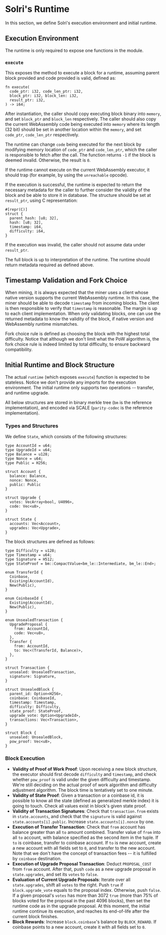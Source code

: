 # Solri's Runtime

In this section, we define Solri's execution environment and initial
runtime.

## Execution Environment

The runtime is only required to expose one functions in the module.

### `execute`

This exposes the method to execute a block for a runtime, assuming
parent block provided and code provided is valid, defined as:

```
fn execute(
  code_ptr: i32, code_len_ptr: i32,
  block_ptr: i32, block_len: i32,
  result_ptr: i32,
) -> i64;
```

After instantiation, the caller should copy executing block binary
into `memory`, and set `block_ptr` and `block_len` respectively. The
caller should also copy the current WebAssembly code being executed
into `memory` where its length (32 bit) should be set in another
location within the `memory`, and set `code_ptr`, `code_len_ptr`
respectively.

The runtime can change `code` being executed for the next block by
modifying memory location of `code_ptr` and `code_len_ptr`, which the
caller is responsible to fetch after the call. The function returns
`-1` if the block is deemed invalid. Otherwise, the result is `0`.

If the runtime cannot execute on the current WebAssembly executor, it
should trap (for example, by using the `unreachable` opcode).

If the execution is successful, the runtime is expected to return the
necessary metadata for the caller to further consider the validity of
the block and be able to store it in database. The structure should be
set at `result_ptr`, using C representation:

```
#[repr(C)]
struct {
  parent_hash: [u8; 32],
  hash: [u8; 32],
  timestamp: i64,
  difficulty: i64,
}
```

If the execution was invalid, the caller should not assume data under
`result_ptr`.

The full block is up to interpretation of the runtime. The runtime
should return metadata required as defined above.

## Timestamp Validation and Fork Choice

When mining, it is always expected that the miner uses a client whose
native version supports the current WebAssembly runtime. In this case,
the miner should be able to decode `timestamp` from incoming
blocks. The client is then responsible to verify that `timestamp` is
reasonable. The margin is up to each client implementation. When only
validating blocks, one can use the returned metadata to know the
validity of the block, if native version and WebAssembly runtime
mismatches.

Fork choice rule is defined as choosing the block with the highest
total difficulty. Notice that although we don't limit what the PoW
algorithm is, the fork choice rule is indeed limited by total
difficulty, to ensure backward compatibility.

## Initial Runtime and Block Structure

The actual `runtime` (which exposes `execute`) function is expected to
be stateless. Notice we don't provide any imports for the execution
environment. The initial runtime only supports two operations --
transfer, and runtime upgrade.

All below structures are stored in binary merkle tree (`bm` is the
reference implementation), and encoded via SCALE (`parity-codec` is
the reference implementation).

### Types and Structures

We define `State`, which consists of the following structures:

```
type AccountId = u64;
type UpgradeId = u64;
type Balance = u128;
type Nonce = u64;
type Public = H256;

struct Account {
  balance: Balance,
  nonce: Nonce,
  public: Public
}

struct Upgrade {
  votes: VecArray<bool, U4096>,
  code: Vec<u8>,
}

struct State {
  accounts: Vec<Account>,
  upgrades: Vec<Upgrade>,
}
```

The block structures are defined as follows:

```
type Difficulty = u128;
type Timestamp = u64;
type Signature = H512;
type StateProof = bm::CompactValue<bm_le::Intermediate, bm_le::End>;

enum TransferId {
  Coinbase,
  Existing(AccountId),
  New(Public),
}

enum CoinbaseId {
  Existing(AccountId),
  New(Public),
}

enum UnsealedTransaction {
  UpgradeProposal {
    from: AccountId,
    code: Vec<u8>,
  },
  Transfer {
    from: AccountId,
    to: Vec<(TransferId, Balance)>,
  },
}

struct Transaction {
  unsealed: UnsealedTransaction,
  signature: Signature,
}

struct UnsealedBlock {
  parent_id: Option<H256>,
  coinbase: CoinbaseId,
  timestamp: Timestamp,
  difficulty: Difficulty,
  state_proof: StateProof,
  upgrade_vote: Option<UpgradeId>,
  transactions: Vec<Transaction>,
}

struct Block {
  unsealed: UnsealedBlock,
  pow_proof: Vec<u8>,
}
```

### Block Execution

* **Validity of Proof of Work Proof**: Upon receiving a new block
  structure, the executor should first decode `difficulty` and
  `timestamp`, and check whether `pow_proof` is valid under the given
  difficulty and timestamp. We're still deciding on the actual proof
  of work algorithm and difficulty adjustment algorithm. The block
  time is tentatively set to one minute.
* **Validity of State Proof**: Given a transaction or a coinbase id,
  it is possible to know all the state (defined as generalized merkle
  index) it is going to touch. Check all values exist in block's given
  state proof.
* **Validity of Transaction Signatures**: Check that
  `transaction.from` exists in `state.accounts`, and check that the
  `signature` is valid against `state.accounts[i].public`. Increase
  `state.accounts[i].nonce` by one.
* **Execution of Transfer Transaction**: Check that `from` account has
  balance greater than all `to` amount combined. Transfer value of
  `from` into all `to` account, with balance specified as the second
  item in the tuple. If `to` is coinbase, transfer to coinbase
  account. If `to` is new account, create a new account with all
  fields set to `0`, and transfer to the new account. Note that we
  don't have the concept of transaction fees -- it is fulfilled by
  `coinbase` destination.
* **Execution of Upgrade Proposal Transaction**: Deduct
  `PROPOSAL_COST` from `from` account. After that, push `code` as a
  new upgrade proposal in `state.upgrades`, and set its `votes` to
  `false`.
* **Evaluation of Current Upgrade Proposals**: Iterate over all
  `state.upgrades`, shift all `votes` to the right. Push `true` if
  `block.upgrade_vote` equals to the proposal index. Otherwise, push
  `false`. If a given proposal's `votes` has more than 3072 `true`
  (more than 75% of blocks voted for the proposal in the past 4096
  blocks), then set the runtime code as in the upgrade proposal. At
  this moment, the initial runtime continue its execution, and reaches
  its end-of-life after the current block finishes.
* **Block Rewards**: Increase `block.coinbase`'s balance by
  `BLOCK_REWARD`. If coinbase points to a new account, create it with
  all fields set to `0`.
